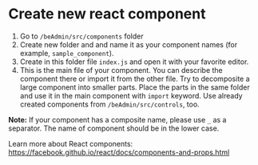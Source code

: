 # Create new react component

1. Go to `/beAdmin/src/components` folder 
2. Create new folder and and name it as your component names \(for example, `sample_component`\). 
3. Create in this folder file `index.js` and open it with your favorite editor. 
4. This is the main file of your component. You can describe the component there or import it from the other file. Try to decomposite a large component into smaller parts. Place the parts in the same folder and use it in the main component with `import` keyword. Use already created components from `/beAdmin/src/controls`, too.

**Note:** If your component has a composite name, please use `_` as a separator. The name of component should be in the lower case.

Learn more about React components: https://facebook.github.io/react/docs/components-and-props.html
